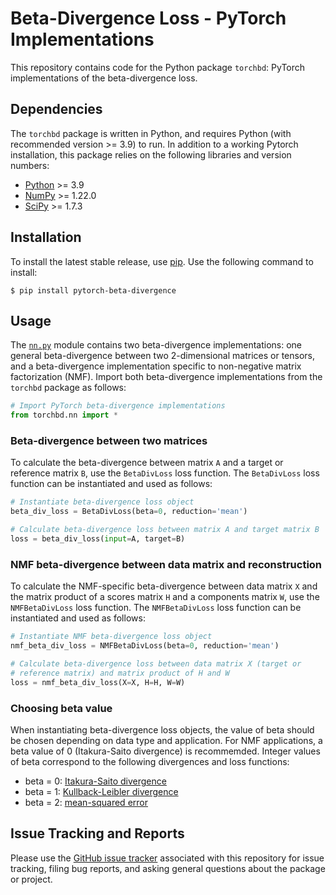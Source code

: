 # Beta-Divergence Loss - PyTorch Implementations

This repository contains code for the Python package `torchbd`: PyTorch implementations of the beta-divergence loss.


## Dependencies

The `torchbd` package is written in Python, and requires Python (with recommended version >= 3.9) to run. In addition to a working Pytorch installation, this package relies on the following libraries and version numbers:

* [Python](https://www.python.org/) >= 3.9
* [NumPy](https://numpy.org/) >= 1.22.0
* [SciPy](https://www.scipy.org/) >= 1.7.3


## Installation

To install the latest stable release, use [pip](https://pip.pypa.io/en/stable/). Use the following command to install:

    $ pip install pytorch-beta-divergence


## Usage

The [`nn.py`](https://github.com/wecarsoniv/pytorch-beta-divergence/blob/main/src/torchbd/nn.py) module contains two beta-divergence implementations: one general beta-divergence between two 2-dimensional matrices or tensors, and a beta-divergence implementation specific to non-negative matrix factorization (NMF). Import both beta-divergence implementations from the `torchbd` package as follows:

```python
# Import PyTorch beta-divergence implementations
from torchbd.nn import *

```


### Beta-divergence between two matrices

To calculate the beta-divergence between matrix `A` and a target or reference matrix `B`, use the `BetaDivLoss` loss function. The `BetaDivLoss` loss function can be instantiated and used as follows:

```python
# Instantiate beta-divergence loss object
beta_div_loss = BetaDivLoss(beta=0, reduction='mean')

# Calculate beta-divergence loss between matrix A and target matrix B
loss = beta_div_loss(input=A, target=B)

```


### NMF beta-divergence between data matrix and reconstruction

To calculate the NMF-specific beta-divergence between data matrix `X` and the matrix product of a scores matrix `H` and a components matrix `W`, use the `NMFBetaDivLoss` loss function. The `NMFBetaDivLoss` loss function can be instantiated and used as follows:

```python
# Instantiate NMF beta-divergence loss object
nmf_beta_div_loss = NMFBetaDivLoss(beta=0, reduction='mean')

# Calculate beta-divergence loss between data matrix X (target or
# reference matrix) and matrix product of H and W
loss = nmf_beta_div_loss(X=X, H=H, W=W)

```


### Choosing beta value

When instantiating beta-divergence loss objects, the value of beta should be chosen depending on data type and application. For NMF applications, a beta value of 0 (Itakura-Saito divergence) is recommemded. Integer values of beta correspond to the following divergences and loss functions:

* beta = 0: [Itakura-Saito divergence](https://en.wikipedia.org/wiki/Itakura-Saito_distance)
* beta = 1: [Kullback-Leibler divergence](https://en.wikipedia.org/wiki/Kullback-Leibler_divergence)
* beta = 2: [mean-squared error](https://en.wikipedia.org/wiki/Mean_squared_error)


## Issue Tracking and Reports

Please use the [GitHub issue tracker](https://github.com/wecarsoniv/pytorch-beta-divergence/issues) associated with this repository for issue tracking, filing bug reports, and asking general questions about the package or project.

